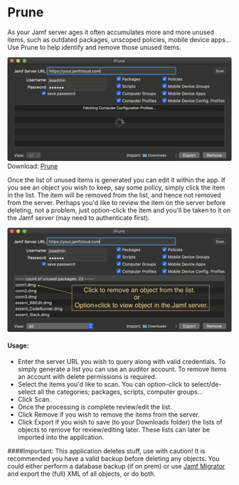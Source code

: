 # Prune

As your Jamf server ages it often accumulates more and more unused items, such as outdated packages, unscoped policies, mobile device apps...  Use Prune to help identify and remove those unused items.

![alt text](./images/pruneApp.png "Prune")
Download: [Prune](https://github.com/BIG-RAT/prune/releases/download/current/prune.zip)

Once the list of unused items is generated you can edit it within the app.  If you see an object you wish to keep, say some policy, simply click the item in the list.  The item will be removed from the list, and hence not removed from the server.  Perhaps you'd like to review the item on the server before deleting, not a problem, just option-click the item and you'll be taken to it on the Jamf server (may need to authenticate first).

![alt text](./images/edit.png "modify/review")

#### Usage:
* Enter the server URL you wish to query along with valid credentials.  To simply generate a list you can use an auditor account.  To remove items an account with delete permissions is required.
* Select the items you'd like to scan.  You can option-click to select/de-select all the categories; packages, scripts, computer groups...
* Click Scan.
* Once the processing is complete review/edit the list.
* Click Remove if you wish to remove the items from the server.
* Click Export if you wish to save (to your Downloads folder) the lists of objects to remove for review/editing later.  These lists can later be imported into the application.

####Important:
This application deletes stuff, use with caution!  It is recommended you have a valid backup before deleting any objects.  You could either perform a database backup (if on prem) or use [Jamf Migrator](https://github.com/jamf/JamfMigrator) and export the (full) XML of all objects, or do both.